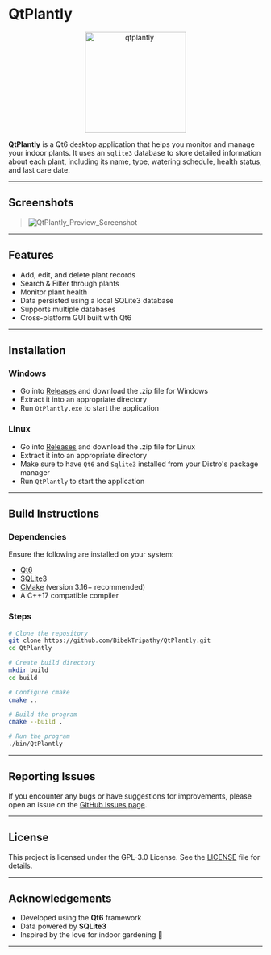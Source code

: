 # QtPlantly

<div align="center">
  <img src="https://raw.githubusercontent.com/BibekTripathy/QtPlantly/refs/heads/main/assets/icons/qtplantly.png" alt="qtplantly" width="200"/>
</div>

**QtPlantly** is a Qt6 desktop application that helps you monitor and manage your indoor plants. It uses an `sqlite3` database to store detailed information about each plant, including its name, type, watering schedule, health status, and last care date.

---

## Screenshots

> ![QtPlantly_Preview_Screenshot](https://raw.githubusercontent.com/BibekTripathy/QtPlantly/refs/heads/main/assets/media/QtPlantly_Preview_Screenshot.png)

---

## Features

* Add, edit, and delete plant records
* Search & Filter through plants
* Monitor plant health
* Data persisted using a local SQLite3 database
* Supports multiple databases
* Cross-platform GUI built with Qt6

---

## Installation

### Windows
- Go into [Releases](https://github.com/BibekTripathy/QtPlantly/releases) and download the .zip file for Windows
- Extract it into an appropriate directory
- Run `QtPlantly.exe` to start the application

### Linux
- Go into [Releases](https://github.com/BibekTripathy/QtPlantly/releases) and download the .zip file for Linux
- Extract it into an appropriate directory
- Make sure to have `Qt6` and `Sqlite3` installed from your Distro's package manager
- Run `QtPlantly` to start the application

---

## Build Instructions

### Dependencies

Ensure the following are installed on your system:

* [Qt6](https://www.qt.io/)
* [SQLite3](https://sqlite.org/index.html)
* [CMake](https://cmake.org/) (version 3.16+ recommended)
* A C++17 compatible compiler

### Steps

```sh
# Clone the repository
git clone https://github.com/BibekTripathy/QtPlantly.git
cd QtPlantly

# Create build directory
mkdir build
cd build

# Configure cmake
cmake ..

# Build the program
cmake --build .

# Run the program
./bin/QtPlantly
```

---

## Reporting Issues

If you encounter any bugs or have suggestions for improvements, please open an issue on the [GitHub Issues page](https://github.com/BibekTripathy/QtPlantly/issues).

---

## License

This project is licensed under the GPL-3.0 License. See the [LICENSE](LICENSE) file for details.

---

## Acknowledgements

* Developed using the **Qt6** framework
* Data powered by **SQLite3**
* Inspired by the love for indoor gardening 🌱

---
